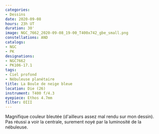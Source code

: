 ```yaml
---
categories:
- Dessins
date: 2020-09-08
hours: 23h UT
duration: 30'
image: NGC_7662_2020-09-08_19-00_T400x742_gbe_small.png
constellations: AND
catalogs:
- NGC
- PK
designations:
- NGC7662
- PK106-17.1 
tags:
- Ciel profond
- Nébuleuse planétaire
title: La Boule de neige bleue
location: Die (26)
instrument: T400 f/4.3
eyepiece: Ethos 4.7mm
filter: OIII
---
```

Magnifique couleur bleutée (d'ailleurs assez mal rendu sur mon dessin). Pas réussi a voir la centrale, surement noyé par la luminosité de la nébuleuse.